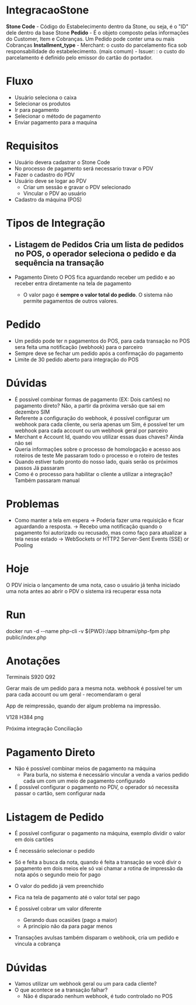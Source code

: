 # IntegracaoStone

**Stone Code** - Código do Estabelecimento dentro da Stone, ou seja, é o "ID" dele dentro da base Stone
**Pedido** - É o objeto composto pelas informações do Customer, Item e Cobranças. Um Pedido pode conter uma ou mais Cobranças
**Installment_type** 
    - Merchant: o custo do parcelamento fica sob responsabilidade do estabelecimento. (mais comum)
    - Issuer: : o custo do parcelamento é definido pelo emissor do cartão do portador.


# Fluxo
- Usuário seleciona o caixa
- Selecionar os produtos
- Ir para pagamento
- Selecionar o método de pagamento
- Enviar pagamento para a maquina

# Requisitos
- Usuário devera cadastrar o Stone Code
- No processo de pagamento será necessario travar o PDV
- Fazer o cadastro do PDV
- Usuário deve se logar ao PDV
    - Criar um sessão e gravar o PDV selecionado
    - Vincular o PDV ao usuário
- Cadastro da máquina (POS)

# Tipos de Integração
- Listagem de Pedidos
    Cria um lista de pedidos no POS, o operador seleciona o pedido e da sequência na transação
    - 

- Pagamento Direto
    O POS fica aguardando receber um pedido e ao receber entra diretamente na tela de pagamento
    - O valor pago é **sempre o valor total do pedido**. O sistema não permite pagamentos de outros valores.

# Pedido 
- Um pedido pode ter n pagamentos do POS, para cada transação no POS sera feita uma notificação (webhook) para o parceiro
- Sempre deve se fechar um pedido após a confirmação do pagamento
- Limite de 30 pedido aberto para integração do POS


# Dúvidas
- É possível combinar formas de pagamento (EX: Dois cartões) no pagamento direto?
  Não, a partir da próxima versão que sai em dezembro SIM
- Referente a configuração do webhook, é possível configurar um webhook para cada cliente, ou seria apenas um
    Sim, é possível ter um webhook para cada account ou um webhook geral por parceiro
- Merchant e Account Id, quando vou utilizar essas duas chaves?
    Ainda não sei
- Queria informações sobre o processo de homologação e acesso aos roteiros de teste
    Me passaram todo o processo e o roteiro de testes
- Quando estiver tudo pronto do nosso lado, quais serão os próximos passos
    Já passaram
- Como é o processo para habilitar o cliente a utilizar a integração?
    Também passaram manual

# Problemas
- Como manter a tela em espera 
    -> Poderia fazer uma requisição e ficar aguardando a resposta.
    -> Recebo uma notificação quando o pagamento foi autorizado ou recusado, mas como faço para atualizar a tela nesse estado
    -> WebSockets or HTTP2 Server-Sent Events (SSE) or Pooling  
# Hoje
O PDV inicia o lançamento de uma nota, caso o usuário já tenha iniciado uma nota antes ao abrir o PDV o sistema irá recuperar essa nota

# Run 
docker run -d --name php-cli -v ${PWD}:/app bitnami/php-fpm
php public/index.php

# Anotações
Terminais S920 Q92

Gerar mais de um pedido para a mesma nota.
webhook é possível ter um para cada account ou um geral
    - recomendaram o geral

App de reimpressão, quando der algum problema na impressão.

V128
H384
png

Próxima integração Conciliação

# Pagamento Direto
- Não é possível combinar meios de pagamento na máquina
    - Para burla, no sistema é necessário vincular a venda a varios pedido cada um com um meio de pagamento configurado
- É possível configurar o pagamento no PDV, o operador só necessita passar o cartão, sem configurar nada

# Listagem de Pedido
- É possível configurar o pagamento na máquina, exemplo dividir o valor em dois cartões
- É necessário selecionar o pedido
- Só e feita a busca da nota, quando é feita a transação se você divir o pagamento em dois meios ele só vai chamar
a rotina de impressão da nota após o segundo meio for pago
- O valor do pedido já vem preenchido
- Fica na tela de pagamento até o valor total ser pago
- É possível cobrar um valor diferente
    - Gerando duas ocasiões (pago a maior)
    - A principio não da para pagar menos

- Transações avulsas também disparam o webhook, cria um pedido e vincula a cobrança

# Dúvidas
- Vamos utilizar um webhook geral ou um para cada cliente?
- O que acontece se a transação falhar?
    - Não é disparado nenhum webhook, é tudo controlado no POS


